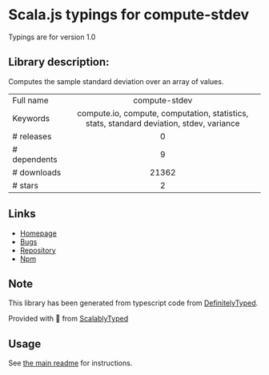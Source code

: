 
# Scala.js typings for compute-stdev

Typings are for version 1.0

## Library description:
Computes the sample standard deviation over an array of values.

|                    |                 |
| ------------------ | :-------------: |
| Full name          | compute-stdev |
| Keywords           | compute.io, compute, computation, statistics, stats, standard deviation, stdev, variance |
| # releases         | 0 |
| # dependents       | 9 |
| # downloads        | 21362 |
| # stars            | 2 |

## Links
- [Homepage](https://github.com/compute-io/stdev)
- [Bugs](https://github.com/compute-io/stdev/issues)
- [Repository](https://github.com/compute-io/stdev)
- [Npm](https://www.npmjs.com/package/compute-stdev)
    


## Note
This library has been generated from typescript code from [DefinitelyTyped](https://definitelytyped.org).

Provided with :purple_heart: from [ScalablyTyped](https://github.com/oyvindberg/ScalablyTyped)

## Usage
See [the main readme](../../readme.md) for instructions.


